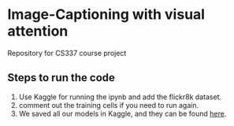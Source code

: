 # Image-Captioning with visual attention
Repository for CS337 course project

## Steps to run the code
1. Use Kaggle for running the ipynb and add the flickr8k dataset.
2. comment out the training cells if you need to run again.
3. We saved all our models in Kaggle, and they can be found [here](https://www.kaggle.com/datasets/pagoti/models).

